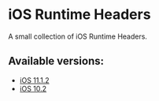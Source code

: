 # iOS Runtime Headers

A small collection of iOS Runtime Headers.

## Available versions:

- [iOS 11.1.2](https://github.com/AppleBetas/iOS-Runtime-Headers/tree/ios11.1.2)
- [iOS 10.2](https://github.com/AppleBetas/iOS-Runtime-Headers/tree/ios10.2)
